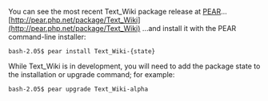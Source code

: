 
You can see the most recent Text_Wiki package release at [PEAR](http://pear.php.net/)...
[http://pear.php.net/package/Text_Wiki](http://pear.php.net/package/Text_Wiki)
...and install it with the PEAR command-line installer:

	
	
	bash-2.05$ pear install Text_Wiki-{state}

While Text_Wiki is in development, you will need to add the package state to the installation or upgrade command; for example:

	
	
	bash-2.05$ pear upgrade Text_Wiki-alpha

